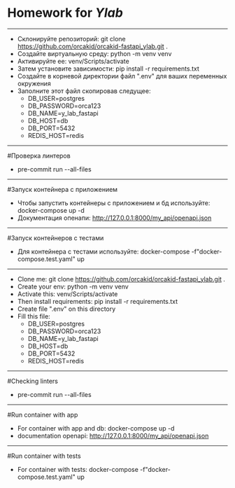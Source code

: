 # Homework for ***Ylab***
_______
+ Склонируйте репозиторий: git clone https://github.com/orcakid/orcakid-fastapi_ylab.git .
+ Создайте виртуальную среду: python -m venv venv
+ Активируйте ее: venv/Scripts/activate
+ Затем установите зависимости: pip install -r requirements.txt
+ Создайте в корневой директории файл ".env" для ваших переменных окружения
+ Заполните этот файл скопировав следущее:
   + DB_USER=postgres
   + DB_PASSWORD=orca123
   + DB_NAME=y_lab_fastapi
   + DB_HOST=db
   + DB_PORT=5432
   + REDIS_HOST=redis
______
#Проверка линтеров
+ pre-commit run --all-files
______
#Запуск контейнера с приложением
+ Чтобы запустить контейнеры с приложением и бд используйте: docker-compose up -d
+ Документация опенапи: http://127.0.0.1:8000/my_api/openapi.json
______
#Запуск контейнеров с тестами
+ Для контейнера с тестами используйте: docker-compose -f"docker-compose.test.yaml" up
_______
+ Clone me: git clone https://github.com/orcakid/orcakid-fastapi_ylab.git .
+ Create your env: python -m venv venv
+ Activate this: venv/Scripts/activate
+ Then install requirements: pip install -r requirements.txt
+ Create file ".env" on this directory
+ Fill this file:
   + DB_USER=postgres
   + DB_PASSWORD=orca123
   + DB_NAME=y_lab_fastapi
   + DB_HOST=db
   + DB_PORT=5432
   + REDIS_HOST=redis
______
#Сhecking linters
+ pre-commit run --all-files
_______
#Run container with app
+ For container with app and db: docker-compose up -d
+ documentation openapi: http://127.0.0.1:8000/my_api/openapi.json
_______
#Run container with tests
+ For container with tests: docker-compose -f"docker-compose.test.yaml" up
